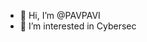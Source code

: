 - 👋 Hi, I’m @PAVPAVI
- 👀 I’m interested in Cybersec
<!---
PAVPAVI/PAVPAVI is a ✨ special ✨ repository because its `README.md` (this file) appears on your GitHub profile.
You can click the Preview link to take a look at your changes.
--->
